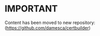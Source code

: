 # IMPORTANT

Content has been moved to new repository: <br/>
(https://github.com/damesca/certbuilder)

